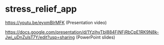 # stress_relief_app

https://youtu.be/eyxmBlrMFK (Presentation video)

https://docs.google.com/presentation/d/1YzihyTbI884FiNFjRbCpE1RK9N8k-Jwi_uDnZulsT7Y/edit?usp=sharing (PowerPoint slides)

